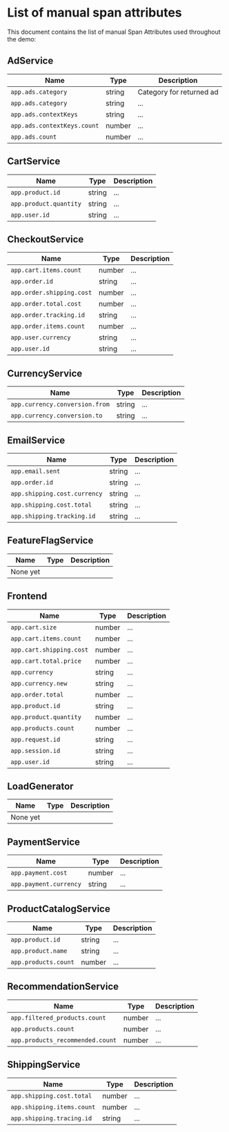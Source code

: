 # List of manual span attributes

This document contains the list of manual Span Attributes used throughout the demo:

## AdService

| Name                        | Type    | Description              |
|-----------------------------|---------|--------------------------|
| `app.ads.category`          | string  | Category for returned ad |
| `app.ads.category`          | string  | ...                      |
| `app.ads.contextKeys`       | string  | ...                      |
| `app.ads.contextKeys.count` | number  | ...                      |
| `app.ads.count`             | number  | ...                      |

## CartService

| Name                   | Type   | Description |
|------------------------|--------|-------------|
| `app.product.id`       | string | ...         |
| `app.product.quantity` | string | ...         |
| `app.user.id`          | string | ...         |

## CheckoutService

| Name                      | Type   | Description |
|---------------------------|--------|-------------|
| `app.cart.items.count`    | number | ...         |
| `app.order.id`            | string | ...         |
| `app.order.shipping.cost` | number | ...         |
| `app.order.total.cost`    | number | ...         |
| `app.order.tracking.id`   | string | ...         |
| `app.order.items.count`   | number | ...         |
| `app.user.currency`       | string | ...         |
| `app.user.id`             | string | ...         |

## CurrencyService

| Name                           | Type   | Description |
|--------------------------------|--------|-------------|
| `app.currency.conversion.from` | string | ...         |
| `app.currency.conversion.to`   | string | ...         |

## EmailService

| Name                         | Type   | Description |
|------------------------------|--------|-------------|
| `app.email.sent`             | string | ...         |
| `app.order.id`               | string | ...         |
| `app.shipping.cost.currency` | string | ...         |
| `app.shipping.cost.total`    | string | ...         |
| `app.shipping.tracking.id`   | string | ...         |

## FeatureFlagService

| Name      | Type | Description |
|-----------|------|-------------|
| None yet  |      |             |

## Frontend

| Name                     | Type   | Description |
|--------------------------|--------|-------------|
| `app.cart.size`          | number | ...         |
| `app.cart.items.count`   | number | ...         |
| `app.cart.shipping.cost` | number | ...         |
| `app.cart.total.price`   | number | ...         |
| `app.currency`           | string | ...         |
| `app.currency.new`       | string | ...         |
| `app.order.total`        | number | ...         |
| `app.product.id`         | string | ...         |
| `app.product.quantity`   | number | ...         |
| `app.products.count`     | number | ...         |
| `app.request.id`         | string | ...         |
| `app.session.id`         | string | ...         |
| `app.user.id`            | string | ...         |

## LoadGenerator

| Name      | Type | Description |
|-----------|------|-------------|
| None yet  |      |             |

## PaymentService

| Name                   | Type   | Description |
|------------------------|--------|-------------|
| `app.payment.cost`     | number | ...         |
| `app.payment.currency` | string | ...         |

## ProductCatalogService

| Name                 | Type   | Description |
|----------------------|--------|-------------|
| `app.product.id`     | string | ...         |
| `app.product.name`   | string | ...         |
| `app.products.count` | number | ...         |

## RecommendationService

| Name                             | Type   | Description |
|----------------------------------|--------|-------------|
| `app.filtered_products.count`    | number | ...         |
| `app.products.count`             | number | ...         |
| `app.products_recommended.count` | number | ...         |

## ShippingService

| Name                       | Type   | Description |
|----------------------------|--------|-------------|
| `app.shipping.cost.total`  | number | ...         |
| `app.shipping.items.count` | number | ...         |
| `app.shipping.tracing.id`  | string | ...         |

